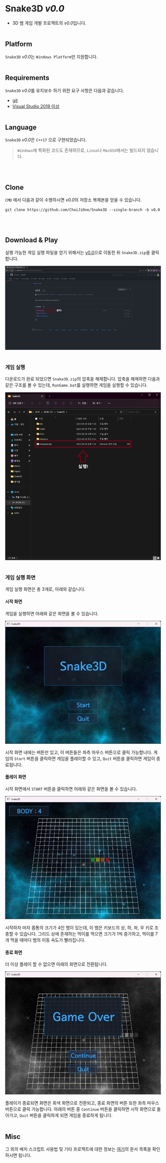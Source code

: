 # Snake3D *v0.0*
- 3D 뱀 게임 개발 프로젝트의 *v0.0*입니다.
<br><br>


## Platform

`Snake3D` *v0.0*는 `Windows Platform`만 지원합니다.
<br><br>


## Requirements

`Snake3D` *v0.0*를 유지보수 하기 위한 요구 사항은 다음과 같습니다.

- [git](https://git-scm.com/)
- [Visual Studio 2019 이상](https://visualstudio.microsoft.com/)
<br><br>


## Language

`Snake3D` *v0.0*은 `C++17` 으로 구현되었습니다.  
> `Windows`에 특화된 코드도 존재하므로, `Linux`나 `MacOSX`에서는 빌드되지 않습니다.

<br><br>


## Clone

`CMD` 에서 다음과 같이 수행하시면 *v0.0*의 저장소 복제본을 얻을 수 있습니다.

```
git clone https://github.com/ChoiJiOne/Snake3D --single-branch -b v0.0
```
<br><br>


## Download & Play

실행 가능한 게임 실행 파일을 얻기 위해서는 [v0.0](https://github.com/ChoiJiOne/Snake3D/releases/tag/v0.0)으로 이동한 뒤 `Snake3D.zip`을 클릭합니다.

![](./Docs/게임%20다운로드%20및%20플레이%20방법/image/image00.png)
<br><br>


### 게임 실행

다운로드가 완료 되었으면 `Snake3D.zip`의 압축을 해제합니다. 압축을 해제하면 다음과 같은 구조를 볼 수 있는데, `RunGame.bat`를 실행하면 게임을 실행할 수 있습니다.

![](./Docs/게임%20다운로드%20및%20플레이%20방법/image/image01.png)
<br><br>


### 게임 실행 화면

게임 실행 화면은 총 3개로, 아래와 같습니다.


#### 시작 화면

게임을 실행하면 아래와 같은 화면을 볼 수 있습니다.

![](./Docs/게임%20다운로드%20및%20플레이%20방법/image/image02.png)

시작 화면 내에는 버튼만 있고, 이 버튼들은 좌측 마우스 버튼으로 클릭 가능합니다. 게임의 `Start` 버튼을 클릭하면 게임을 플레이할 수 있고, `Quit` 버튼을 클릭하면 게임이 종료됩니다.


#### 플레이 화면

시작 화면에서 `START` 버튼을 클릭하면 아래와 같은 화면을 볼 수 있습니다.

![](./Docs/게임%20다운로드%20및%20플레이%20방법/image/image03.png)

시작하자 마자 몸통의 크기가 4인 뱀이 있는데, 이 뱀은 키보드의 상, 하, 좌, 우 키로 조종할 수 있습니다. 그리드 상에 존재하는 먹이를 먹으면 크기가 1씩 증가하고, 먹이를 7개 먹을 때마다 뱀의 이동 속도가 빨라집니다. 


#### 종료 화면 

더 이상 플레이 할 수 없으면 아래의 화면으로 전환됩니다.

![](./Docs/게임%20다운로드%20및%20플레이%20방법/image/image04.png)

플레이가 종료되면 화면은 회색 화면으로 전환되고, 종료 화면의 버튼 또한 좌측 마우스 버튼으로 클릭 가능합니다. 아래의 버튼 중 `Continue` 버튼을 클릭하면 시작 화면으로 돌아가고, `Quit` 버튼을 클릭하게 되면 게임을 종료하게 됩니다.
<br><br>


## Misc

그 외의 배치 스크립트 사용법 및 기타 프로젝트에 대한 정보는 [여기](./Docs/README.md)의 문서 목록을 확인하시면 됩니다.

